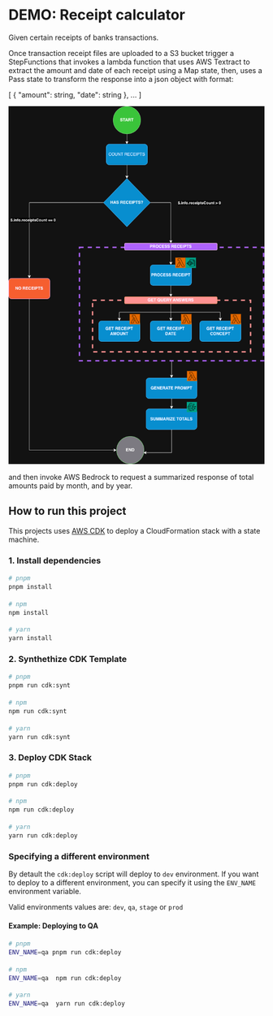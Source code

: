 # DEMO: Receipt calculator

Given certain receipts of banks transactions.

Once transaction receipt files are uploaded to a S3 bucket trigger a StepFunctions
that invokes a lambda function that uses AWS Textract to extract the amount and date of each receipt
using a Map state, then, uses a Pass state to transform the response into a json object with format:

[
  {
    "amount": string,
    "date": string
  },
  ...
]

![Diagram](./assets/state-machine-diagram.png)

and then invoke AWS Bedrock to request a summarized response of total amounts paid
by month, and by year.

## How to run this project

This projects uses [AWS CDK](https://docs.aws.amazon.com/cdk/v2/guide/home.html) to deploy a CloudFormation stack with a state machine.

### 1. Install dependencies

```bash
# pnpm
pnpm install

# npm
npm install

# yarn
yarn install
```

### 2. Synthethize CDK Template

```bash
# pnpm
pnpm run cdk:synt

# npm
npm run cdk:synt

# yarn
yarn run cdk:synt
```

### 3. Deploy CDK Stack

```bash
# pnpm
pnpm run cdk:deploy

# npm
npm run cdk:deploy

# yarn
yarn run cdk:deploy
```

### Specifying a different environment

By detault the `cdk:deploy` script will deploy to `dev` environment. If you want to deploy to a different environment, you can specify it using the `ENV_NAME` environment variable.

Valid environments values are:
`dev`, `qa`, `stage` or `prod`

#### Example: Deploying to QA
```bash
# pnpm
ENV_NAME=qa pnpm run cdk:deploy

# npm
ENV_NAME=qa  npm run cdk:deploy

# yarn
ENV_NAME=qa  yarn run cdk:deploy
```